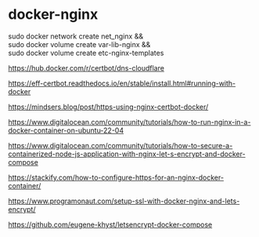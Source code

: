# docker-nginx

sudo docker network create net_nginx && \
sudo docker volume create var-lib-nginx && \
sudo docker volume create etc-nginx-templates

https://hub.docker.com/r/certbot/dns-cloudflare

https://eff-certbot.readthedocs.io/en/stable/install.html#running-with-docker

https://mindsers.blog/post/https-using-nginx-certbot-docker/

https://www.digitalocean.com/community/tutorials/how-to-run-nginx-in-a-docker-container-on-ubuntu-22-04

https://www.digitalocean.com/community/tutorials/how-to-secure-a-containerized-node-js-application-with-nginx-let-s-encrypt-and-docker-compose

https://stackify.com/how-to-configure-https-for-an-nginx-docker-container/

https://www.programonaut.com/setup-ssl-with-docker-nginx-and-lets-encrypt/

https://github.com/eugene-khyst/letsencrypt-docker-compose
